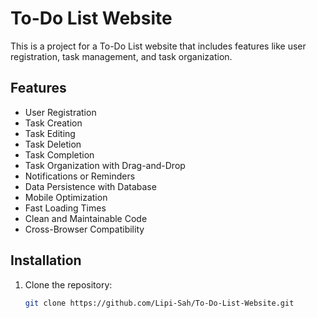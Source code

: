 
# To-Do List Website

This is a project for a To-Do List website that includes features like user registration, task management, and task organization.

## Features

- User Registration
- Task Creation
- Task Editing
- Task Deletion
- Task Completion
- Task Organization with Drag-and-Drop
- Notifications or Reminders
- Data Persistence with Database
- Mobile Optimization
- Fast Loading Times
- Clean and Maintainable Code
- Cross-Browser Compatibility

## Installation

1. Clone the repository:
   ```bash
   git clone https://github.com/Lipi-Sah/To-Do-List-Website.git
